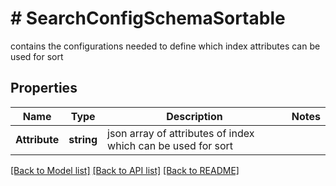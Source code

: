 # # SearchConfigSchemaSortable
contains the configurations needed to define which index attributes can be used for sort

## Properties 


Name | Type | Description | Notes
------------ | ------------- | ------------- | -------------
**Attribute**| **string** | json array of attributes of index which can be used for sort  |


[[Back to Model list]](../../README.md#models) [[Back to API list]](../../README.md#endpoints) [[Back to README]](../../README.md)

